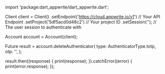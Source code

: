 import 'package:dart_appwrite/dart_appwrite.dart';

Client client = Client()
  .setEndpoint('https://cloud.appwrite.io/v1') // Your API Endpoint
  .setProject('5df5acd0d48c2') // Your project ID
  .setSession(''); // The user session to authenticate with

Account account = Account(client);

Future result = account.deleteAuthenticator(
  type:  AuthenticatorType.totp,
  otp: '<OTP>',
);

result.then((response) {
  print(response);
}).catchError((error) {
  print(error.response);
});
